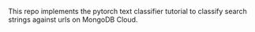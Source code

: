 This repo implements the pytorch text classifier tutorial to classify search strings against urls on MongoDB Cloud.